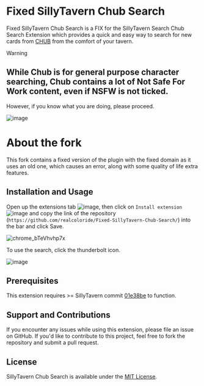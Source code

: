 # Fixed SillyTavern Chub Search

Fixed SillyTavern Chub Search is a FIX for the SillyTavern Search Chub Search Extension which provides a quick and easy way to search for new cards from [CHUB](https://www.chub.ai/about) from the comfort of your tavern. 

> [!WARNING]
> ## While Chub is for general purpose character searching, Chub contains a lot of **Not Safe For Work** content, even if NSFW is not ticked.
> However, if you know what you are doing, please proceed.


![image](https://github.com/city-unit/SillyTavern-Chub-Search/assets/140349364/648e43ae-3ed0-4673-b024-f4ba7846998c)

# About the fork

This fork contains a fixed version of the plugin with the fixed domain as it uses an old one, which causes an error, along with some quality of life extra features.

## Installation and Usage

Open up the extensions tab ![image](https://github.com/realcoloride/Fixed-SillyTavern-Chub-Search/assets/108619637/9b875035-3d68-4c31-9d8e-2a3ca7562190), then click on `Install extension` ![image](https://github.com/realcoloride/Fixed-SillyTavern-Chub-Search/assets/108619637/941ec0d2-0354-4c4c-b948-14b90e26b5d3) and copy the link of the repository (`https://github.com/realcoloride/Fixed-SillyTavern-Chub-Search/`) into the bar and click Save.

![chrome_bTeVhvhp7x](https://github.com/realcoloride/Fixed-SillyTavern-Chub-Search/assets/108619637/d16ae1cb-36b0-4993-9933-56cc545252e2)


To use the search, click the thunderbolt icon.

![image](https://github.com/city-unit/st-chub-search/assets/140349364/a8857619-54df-43f8-b42d-2635d4c5a412)


## Prerequisites

This extension requires >= SillyTavern commit [01e38be](https://github.com/SillyTavern/SillyTavern/commit/01e38be408b4bd40792c3cf86d353ecad60f7ea2) to function.

## Support and Contributions

If you encounter any issues while using this extension, please file an issue on GitHub. If you'd like to contribute to this project, feel free to fork the repository and submit a pull request.

## License

SillyTavern Chub Search is available under the [MIT License](https://github.com/city-unit/st-chub-search/blob/main/LICENSE).
